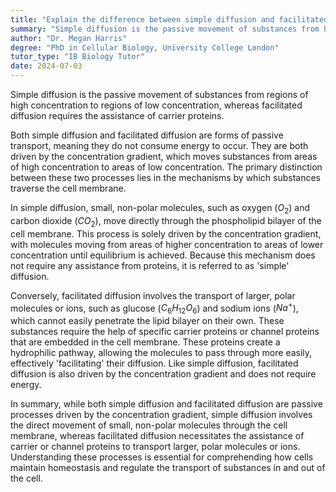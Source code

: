 ```yaml
---
title: "Explain the difference between simple diffusion and facilitated diffusion"
summary: "Simple diffusion is the passive movement of substances from high to low concentration, while facilitated diffusion requires carrier proteins."
author: "Dr. Megan Harris"
degree: "PhD in Cellular Biology, University College London"
tutor_type: "IB Biology Tutor"
date: 2024-07-03
---
```


Simple diffusion is the passive movement of substances from regions of high concentration to regions of low concentration, whereas facilitated diffusion requires the assistance of carrier proteins.

Both simple diffusion and facilitated diffusion are forms of passive transport, meaning they do not consume energy to occur. They are both driven by the concentration gradient, which moves substances from areas of high concentration to areas of low concentration. The primary distinction between these two processes lies in the mechanisms by which substances traverse the cell membrane.

In simple diffusion, small, non-polar molecules, such as oxygen ($O_2$) and carbon dioxide ($CO_2$), move directly through the phospholipid bilayer of the cell membrane. This process is solely driven by the concentration gradient, with molecules moving from areas of higher concentration to areas of lower concentration until equilibrium is achieved. Because this mechanism does not require any assistance from proteins, it is referred to as 'simple' diffusion.

Conversely, facilitated diffusion involves the transport of larger, polar molecules or ions, such as glucose ($C_6H_{12}O_6$) and sodium ions ($Na^+$), which cannot easily penetrate the lipid bilayer on their own. These substances require the help of specific carrier proteins or channel proteins that are embedded in the cell membrane. These proteins create a hydrophilic pathway, allowing the molecules to pass through more easily, effectively 'facilitating' their diffusion. Like simple diffusion, facilitated diffusion is also driven by the concentration gradient and does not require energy.

In summary, while both simple diffusion and facilitated diffusion are passive processes driven by the concentration gradient, simple diffusion involves the direct movement of small, non-polar molecules through the cell membrane, whereas facilitated diffusion necessitates the assistance of carrier or channel proteins to transport larger, polar molecules or ions. Understanding these processes is essential for comprehending how cells maintain homeostasis and regulate the transport of substances in and out of the cell.
    